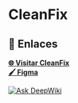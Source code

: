 # CleanFix
## 🚀 Enlaces

<a href="https://clean-fix-summer-camp2025-pljxvbe3r-eimarramos-projects.vercel.app" target="_blank" rel="noopener noreferrer">**🌐 Visitar CleanFix**</a>
<br/>
<a href="https://www.figma.com/design/GfAnJxaquw0dI3vddDz4UA/CleanFix?m=auto&t=7RPUm7SR1gRhW052-1" target="_blank" rel="noopener noreferrer">**🖌️ Figma**</a>

<!--Documentación-->
[![Ask DeepWiki](https://deepwiki.com/badge.svg)](https://deepwiki.com/hdhdhdhdxd/CleanFix-SummerCamp2025)
